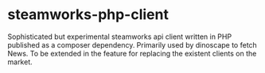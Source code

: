 # steamworks-php-client
Sophisticated but experimental steamworks api client written in PHP published as a composer dependency. Primarily used by dinoscape to fetch News. To be extended in the feature for replacing the existent clients on the market.
